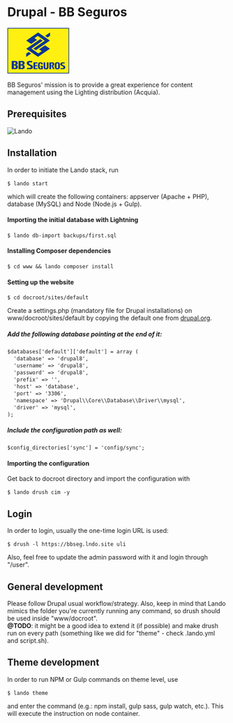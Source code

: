 # Drupal - BB Seguros
![BB Seguros logo](https://github.com/rafaolf/bbseguros/blob/master/www/docroot/themes/custom/bbseg/images/logo.png)

<!-- [![Build Status](https://travis-ci.org/)](https://travis-ci.org/) -->

BB Seguros' mission is to provide a great experience for content management
using the Lighting distribution (Acquia).

## Prerequisites
![Lando](https://github.com/lando/lando/releases/tag/v3.0.0-rc.20)

## Installation
In order to initiate the Lando stack, run
```
$ lando start
```
which will create the following containers: appserver (Apache + PHP), database
(MySQL) and Node (Node.js + Gulp).

#### Importing the initial database with Lightning
```
$ lando db-import backups/first.sql
```

#### Installing Composer dependencies
```
$ cd www && lando composer install
```

#### Setting up the website
```
$ cd docroot/sites/default
```

Create a settings.php (mandatory file for Drupal installations) on
www/docroot/sites/default by copying the default one from
[drupal.org](https://api.drupal.org/api/drupal/sites%21default%21default.settings.php/8.7.x).

##### Add the following database pointing at the end of it:
```
$databases['default']['default'] = array (
  'database' => 'drupal8',
  'username' => 'drupal8',
  'password' => 'drupal8',
  'prefix' => '',
  'host' => 'database',
  'port' => '3306',
  'namespace' => 'Drupal\\Core\\Database\\Driver\\mysql',
  'driver' => 'mysql',
);
```

##### Include the configuration path as well:
```
$config_directories['sync'] = 'config/sync';
```

#### Importing the configuration
Get back to docroot directory and import the configuration with
```
$ lando drush cim -y
```

## Login
In order to login, usually the one-time login URL is used:
```
$ drush -l https://bbseg.lndo.site uli
```
Also, feel free to update the admin password with it and login through "/user".

## General development
Please follow Drupal usual workflow/strategy. Also, keep in mind that Lando
mimics the folder you're currently running any command, so drush should be used
inside "www/docroot".\
**@TODO**: it might be a good idea to extend it (if possible) and make drush run on
every path (something like we did for "theme" - check .lando.yml and script.sh).

## Theme development
In order to run NPM or Gulp commands on theme level, use
```
$ lando theme
```
and enter the command (e.g.: npm install, gulp sass, gulp watch, etc.). This
will execute the instruction on node container.

[github]: https://github.com/rafaolf/bbseguros "GitHub clone"
